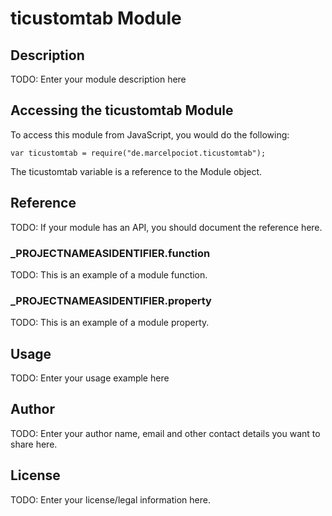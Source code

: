 # ticustomtab Module

## Description

TODO: Enter your module description here

## Accessing the ticustomtab Module

To access this module from JavaScript, you would do the following:

	var ticustomtab = require("de.marcelpociot.ticustomtab");

The ticustomtab variable is a reference to the Module object.	

## Reference

TODO: If your module has an API, you should document
the reference here.

### ___PROJECTNAMEASIDENTIFIER__.function

TODO: This is an example of a module function.

### ___PROJECTNAMEASIDENTIFIER__.property

TODO: This is an example of a module property.

## Usage

TODO: Enter your usage example here

## Author

TODO: Enter your author name, email and other contact
details you want to share here. 

## License

TODO: Enter your license/legal information here.
